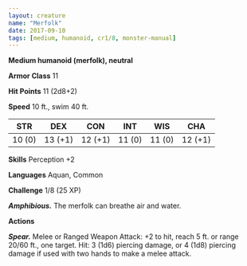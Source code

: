 ```yaml
---
layout: creature
name: "Merfolk"
date: 2017-09-10
tags: [medium, humanoid, cr1/8, monster-manual]
---
```


**Medium humanoid (merfolk), neutral**

**Armor Class** 11

**Hit Points** 11 (2d8+2)

**Speed** 10 ft., swim 40 ft.

|   STR   |   DEX   |   CON   |   INT   |   WIS   |   CHA   |
|:-----:|:-----:|:-----:|:-----:|:-----:|:-----:|
| 10 (0) | 13 (+1) | 12 (+1) | 11 (0) | 11 (0) | 12 (+1) |

**Skills** Perception +2

**Languages** Aquan, Common

**Challenge** 1/8 (25 XP)

***Amphibious.*** The merfolk can breathe air and water.

**Actions**

***Spear.*** Melee or Ranged Weapon Attack: +2 to hit, reach 5 ft. or range 20/60 ft., one target. Hit: 3 (1d6) piercing damage, or 4 (1d8) piercing damage if used with two hands to make a melee attack.

